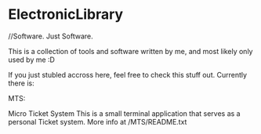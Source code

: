 # ElectronicLibrary
//Software. Just Software.

This is a collection of tools and software written by me, and most likely only used by me :D

If you just stubled accross here, feel free to check this stuff out.
Currently there is:

MTS:

Micro Ticket System
This is a small terminal application that serves as a personal Ticket system. 
More info at /MTS/README.txt





